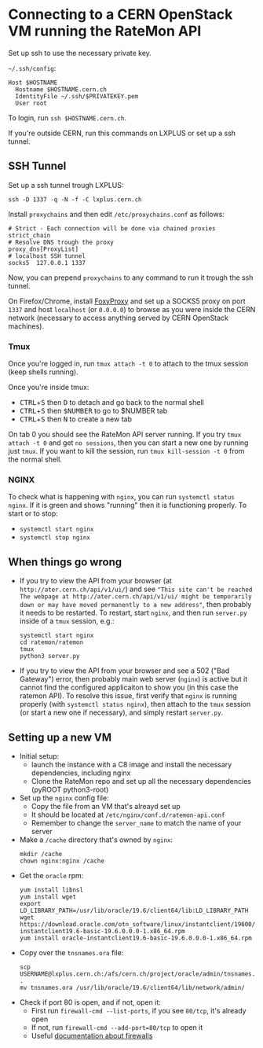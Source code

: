 # Connecting to a CERN OpenStack VM running the RateMon API

Set up ssh to use the necessary private key.

`~/.ssh/config`:

```
Host $HOSTNAME
  Hostname $HOSTNAME.cern.ch
  IdentityFile ~/.ssh/$PRIVATEKEY.pem
  User root
```

To login, run `ssh $HOSTNAME.cern.ch`.

If you're outside CERN, run this commands on LXPLUS or set up a ssh tunnel.

## SSH Tunnel

Set up a ssh tunnel trough LXPLUS:
```
ssh -D 1337 -q -N -f -C lxplus.cern.ch
```

Install `proxychains` and then edit `/etc/proxychains.conf` as follows:

```
# Strict - Each connection will be done via chained proxies
strict_chain
# Resolve DNS trough the proxy
proxy_dns[ProxyList]
# localhost SSH tunnel
socks5  127.0.0.1 1337
```

Now, you can prepend `proxychains` to any command to run it trough the ssh tunnel.

On Firefox/Chrome, install [FoxyProxy](https://addons.mozilla.org/it/firefox/addon/foxyproxy-standard/) and set up a SOCKS5 proxy on port `1337` and host `localhost` (or `0.0.0.0`) to browse as you were inside the CERN network (necessary to access anything served by CERN OpenStack machines).


### Tmux

Once you're logged in, run `tmux attach -t 0` to attach to the tmux session (keep shells running).

Once you're inside tmux:

- <kbd>CTRL</kbd>+<kbd>S</kbd> then <kbd>D</kbd> to detach and go back to the normal shell
- <kbd>CTRL</kbd>+<kbd>S</kbd> then <kbd>$NUMBER</kbd> to go to $NUMBER tab
- <kbd>CTRL</kbd>+<kbd>S</kbd> then <kbd>N</kbd> to create a new tab

On tab 0 you should see the RateMon API server running. If you try `tmux attach -t 0` and get `no sessions`, then you can start a new one by running just `tmux`. If you want to kill the session, run `tmux kill-session -t 0` from the normal shell.

### NGINX

To check what is happening with `nginx`, you can run `systemctl status nginx`. If it is green and shows "running" then it is functioning properly. To start or to stop:
- `systemctl start nginx`
- `systemctl stop nginx`


## When things go wrong

- If you try to view the API from your browser (at `http://ater.cern.ch/api/v1/ui/`) and see `"This site can't be reached The webpage at http://ater.cern.ch/api/v1/ui/ might be temporarily down or may have moved permanently to a new address"`, then probably it needs to be restarted. To restart, start `nginx`, and then run `server.py` inside of a `tmux` session, e.g.:
  ```
  systemctl start nginx
  cd ratemon/ratemon
  tmux
  python3 server.py
  ```
- If you try to view the API from your browser and see a 502 ("Bad Gateway") error, then probably main web server (`nginx`) is active but it cannot find the configured applicaiton to show you (in this case the ratemon API). To resolve this issue, first verify that `nginx` is running properly (with `systemctl status nginx`), then attach to the `tmux` session (or start a new one if necessary), and simply restart `server.py`.

## Setting up a new VM

* Initial setup:
    - launch the instance with a C8 image and install the necessary dependencies, including nginx
    - Clone the RateMon repo and set up all the necessary dependencies (pyROOT python3-root)
* Set up the `nginx` config file:
    - Copy the file from an VM that's alreayd set up 
    - It should be located at `/etc/nginx/conf.d/ratemon-api.conf`
    - Remember to change the `server_name` to match the name of your server
* Make a `/cache` directory that's owned by `nginx`:
    ```
    mkdir /cache   
    chown nginx:nginx /cache
    ``` 
* Get the `oracle` rpm:
    ```
    yum install libnsl
    yum install wget
    export LD_LIBRARY_PATH=/usr/lib/oracle/19.6/client64/lib:LD_LIBRARY_PATH
    wget https://download.oracle.com/otn_software/linux/instantclient/19600/oracle-instantclient19.6-basic-19.6.0.0.0-1.x86_64.rpm
    yum install oracle-instantclient19.6-basic-19.6.0.0.0-1.x86_64.rpm
    ```
* Copy over the `tnsnames.ora` file:
    ```
    scp USERNAME@lxplus.cern.ch:/afs/cern.ch/project/oracle/admin/tnsnames.ora .
    mv tnsnames.ora /usr/lib/oracle/19.6/client64/lib/network/admin/
    ```    
* Check if port 80 is open, and if not, open it:
    - First run `firewall-cmd --list-ports`, if you see `80/tcp`, it's already open
    - If not, run `firewall-cmd --add-port=80/tcp` to open it
    - Useful [documentation about firewalls](https://access.redhat.com/documentation/en-us/red_hat_enterprise_linux/7/html/security_guide/sec-controlling_traffic#sec-Controlling_Ports_using_CLI)
